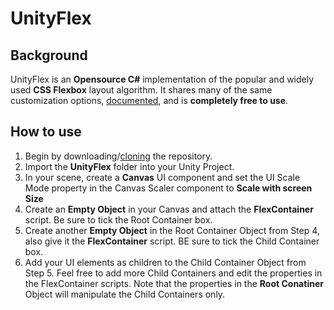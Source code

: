 # UnityFlex
## Background

  UnityFlex is an **Opensource C#** implementation of the popular and widely used **CSS Flexbox** layout algorithm. It shares many of the same customization options, [documented](https://muhammedel-sayed.github.io/FlexUnity/), and is **completely free to use**.
  
 ## How to use
  1. Begin by downloading/[cloning](https://github.com/MuhammedEl-Sayed/UnityFlex.git) the repository. 
  2. Import the **UnityFlex** folder into your Unity Project.
  3. In your scene, create a **Canvas** UI component and set the UI Scale Mode property in the Canvas Scaler component to **Scale with screen Size**
  4. Create an **Empty Object** in your Canvas and attach the **FlexContainer** script. Be sure to tick the Root Container box.
  5. Create another **Empty Object** in the Root Container Object from Step 4, also give it the **FlexContainer** script. BE sure to tick the Child Container box.
  6. Add your UI elements as children to the Child Container Object from Step 5. Feel free to add more Child Containers and edit the properties in the FlexContainer scripts. Note that the properties in the **Root Conatiner** Object will manipulate the Child Containers only.
